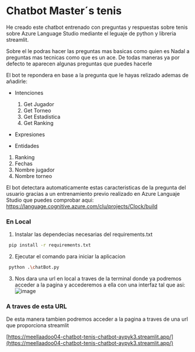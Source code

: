 # Chatbot Master´s tenis

He creado este chatbot entrenado con preguntas y respuestas sobre tenis sobre Azure Language Studio mediante el leguaje de python y libreria streamlit. 

Sobre el le podras hacer las preguntas mas basicas como quien es Nadal a preguntas mas tecnicas como que es un ace. De todas maneras ya por defecto te aparecen algunas preguntas que puedes hacerle 

El bot te repondera en base a la pregunta que le hayas relizado ademas de añadirle:
- Intenciones
  1. Get Jugador
  2. Get Torneo
  3. Get Estadistica
  4. Get Ranking
     
- Expresiones
- Entidades
1. Ranking
2. Fechas
3. Nombre jugador
4. Nombre torneo
  
El bot detectara automaticamente estas caracteristicas de la pregunta del usuario gracias a un entrenamiento previo realizado en Azure Languaje Studio que puedes comprobar aqui:
https://language.cognitive.azure.com/clu/projects/Clock/build

### En Local
1. Instalar las dependecias necesarias del requirements.txt
 ```bash
  pip install -r requirements.txt
```

2. Ejecutar el comando para iniciar la aplicacion
 ```bash
  python .\chatBot.py
```

3. Nos dara una url en local a traves de la terminal donde ya podremos acceder a la pagina y accederemos a ella con una interfaz tal que asi:
![image](https://github.com/user-attachments/assets/81f73439-a830-40b0-8628-a4b4ea397183)



### A traves de esta URL 

De esta manera tambien podremos acceder a la pagina a traves de una url que proporciona streamlit

[https://meellaadoo04-chatbot-tenis-chatbot-aypyk3.streamlit.app/](https://meellaadoo04-chatbot-tenis-chatbot-aypyk3.streamlit.app/)


